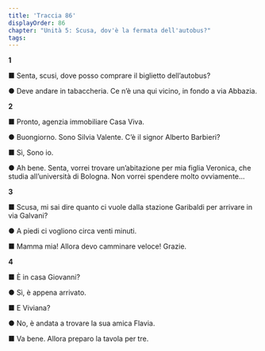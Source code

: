 ```yaml
---
title: 'Traccia 86'
displayOrder: 86
chapter: "Unità 5: Scusa, dov'è la fermata dell'autobus?"
tags:
---
```


**1**

■ Senta, scusi, dove posso comprare il biglietto dell’autobus?

● Deve andare in tabaccheria. Ce n’è una qui vicino, in fondo a via Abbazia.

**2**

■ Pronto, agenzia immobiliare Casa Viva.

● Buongiorno. Sono Silvia Valente. C’è il signor Alberto Barbieri?

■ Sì, Sono io.

● Ah bene. Senta, vorrei trovare un’abitazione per mia figlia Veronica, che studia all’università di Bologna. Non vorrei spendere molto ovviamente...

**3**

■ Scusa, mi sai dire quanto ci vuole dalla stazione Garibaldi per arrivare in via Galvani?

● A piedi ci vogliono circa venti minuti.

■ Mamma mia! Allora devo camminare veloce! Grazie.

**4**

■ È in casa Giovanni?

● Sì, è appena arrivato.

■ E Viviana?

● No, è andata a trovare la sua amica Flavia.

■ Va bene. Allora preparo la tavola per tre.
